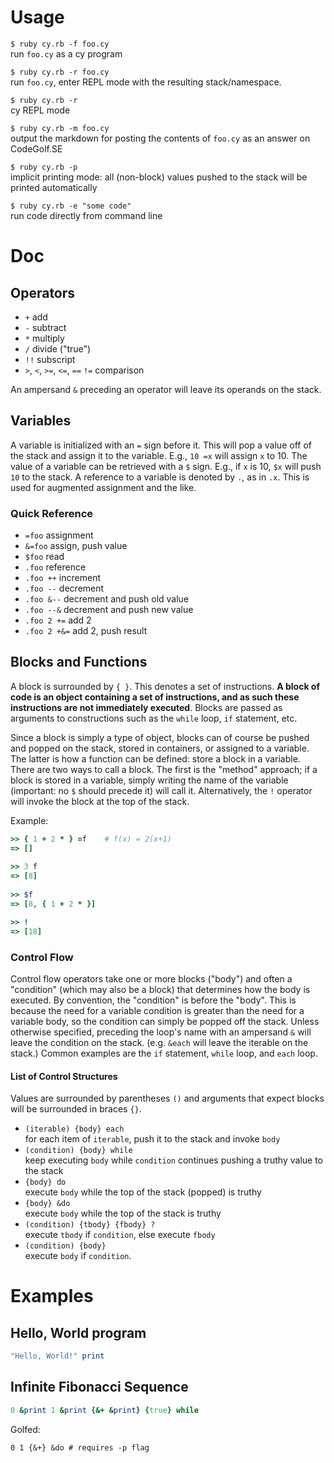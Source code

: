 # Usage

`$ ruby cy.rb -f foo.cy` <br> run `foo.cy` as a cy program

`$ ruby cy.rb -r foo.cy` <br> run `foo.cy`, enter REPL mode with the resulting stack/namespace.

`$ ruby cy.rb -r` <br> cy REPL mode

`$ ruby cy.rb -m foo.cy` <br> output the markdown for posting the contents of `foo.cy` as an answer on CodeGolf.SE

`$ ruby cy.rb -p` <br> implicit printing mode: all (non-block) values pushed to the stack will be printed automatically

`$ ruby cy.rb -e "some code"` <br> run code directly from command line


# Doc

## Operators
- `+` add
- `-` subtract
- `*` multiply
- `/` divide ("true")
- `!!` subscript
- `>`, `<`, `>=`, `<=`, `==` `!=` comparison

An ampersand `&` preceding an operator will leave its operands on the stack.

## Variables
A variable is initialized with an `=` sign before it. This will pop a value off of the stack and assign it to the variable. E.g., `10 =x` will assign `x` to 10. The value of a variable can be retrieved with a `$` sign. E.g., if `x` is 10, `$x` will push `10` to the stack. A reference to a variable is denoted by `.`, as in `.x`. This is used for augmented assignment and the like.

### Quick Reference

- `=foo` assignment
- `&=foo` assign, push value
- `$foo` read
- `.foo` reference
- `.foo ++` increment
- `.foo --` decrement
- `.foo &--` decrement and push old value
- `.foo --&` decrement and push new value
- `.foo 2 +=` add 2
- `.foo 2 +&=` add 2, push result

## Blocks and Functions
A block is surrounded by `{ }`. This denotes a set of instructions. **A block of code is an object containing a set of instructions, and as such these instructions are not immediately executed**. Blocks are passed as arguments to constructions such as the `while` loop, `if` statement, etc. 

Since a block is simply a type of object, blocks can of course be pushed and popped on the stack, stored in containers, or assigned to a variable. The latter is how a function can be defined: store a block in a variable. There are two ways to call a block. The first is the "method" approach; if a block is stored in a variable, simply writing the name of the variable (important: no `$` should precede it) will call it. Alternatively, the `!` operator will invoke the block at the top of the stack.

Example:

```ruby
>> { 1 + 2 * } =f    # f(x) = 2(x+1)
=> []
	
>> 3 f
=> [8]
	
>> $f
=> [8, { 1 + 2 * }]

>> !
=> [18]
```

### Control Flow
Control flow operators take one or more blocks ("body") and often a "condition" (which may also be a block) that determines how the body is executed. By convention, the "condition" is before the "body". This is because the need for a variable condition is greater than the need for a variable body, so the condition can simply be popped off the stack. Unless otherwise specified, preceding the loop's name with an ampersand `&` will leave the condition on the stack. (e.g. `&each` will leave the iterable on the stack.) Common examples are the `if` statement, `while` loop, and `each` loop. 

#### List of Control Structures
Values are surrounded by parentheses `()` and arguments that expect blocks will be surrounded in braces `{}`.
- `(iterable) {body} each` <br> for each item of `iterable`, push it to the stack and invoke `body`
- `(condition) {body} while` <br> keep executing `body` while `condition` continues pushing a truthy value to the stack
- `{body} do` <br> execute `body` while the top of the stack (popped) is truthy
- `{body} &do` <br> execute `body` while the top of the stack is truthy
- `(condition) {tbody} {fbody} ?` <br> execute `tbody` if `condition`, else execute `fbody`
- `(condition) {body}` <br> execute `body` if `condition`.


# Examples

## Hello, World program
```ruby
"Hello, World!" print
```

## Infinite Fibonacci Sequence
```ruby
0 &print 1 &print {&+ &print} {true} while
```
Golfed:
```
0 1 {&+} &do # requires -p flag
```
